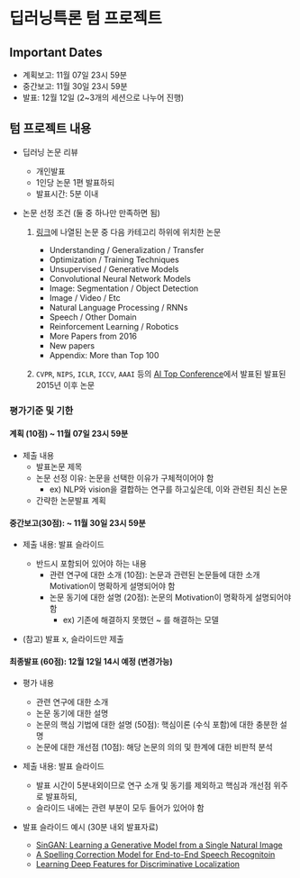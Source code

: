 # 딥러닝특론 텀 프로젝트

## Important Dates

- 계획보고: 11월 07일 23시 59분
- 중간보고: 11월 30일 23시 59분
- 발표: 12월 12일 (2~3개의 세션으로 나누어 진행)

## 텀 프로젝트 내용

- 딥러닝 논문 리뷰
    - 개인발표
    - 1인당 논문 1편 발표하되
    - 발표시간: 5분 이내

- 논문 선정 조건 (둘 중 하나만 만족하면 됨)
    1. [링크](https://github.com/terryum/awesome-deep-learning-papers)에 나열된 논문 중 다음 카테고리 하위에 위치한 논문
        - Understanding / Generalization / Transfer
        - Optimization / Training Techniques
        - Unsupervised / Generative Models
        - Convolutional Neural Network Models
        - Image: Segmentation / Object Detection
        - Image / Video / Etc
        - Natural Language Processing / RNNs
        - Speech / Other Domain
        - Reinforcement Learning / Robotics
        - More Papers from 2016
        - New papers
        - Appendix: More than Top 100


    2. ```CVPR```, ```NIPS```, ```ICLR```, ```ICCV```, ```AAAI``` 등의 [AI Top Conference](http://www.guide2research.com/topconf/)에서 발표된 발표된 2015년 이후 논문

### 평가기준 및 기한

#### 계획 (10점) ~ 11월 07일 23시 59분

- 제출 내용
    - 발표논문 제목
    - 논문 선정 이유: 논문을 선택한 이유가 구체적이어야 함 
        - ex) NLP와 vision을 결합하는 연구를 하고싶은데, 이와 관련된 최신 논문
    - 간략한 논문발표 계획

#### 중간보고(30점): ~ 11월 30일 23시 59분

- 제출 내용: 발표 슬라이드
    - 반드시 포함되어 있어야 하는 내용
        - 관련 연구에 대한 소개 (10점): 논문과 관련된 논문들에 대한 소개 Motivation이 명확하게 설명되어야 함
        - 논문 동기에 대한 설명 (20점): 논문의 Motivation이 명확하게 설명되어야 함
            - ex) 기존에 해결하지 못했던 ~ 를 해결하는 모델

- (참고) 발표 x, 슬라이드만 제출

#### 최종발표 (60점): 12월 12일 14시 예정 (변경가능)

- 평가 내용
    - 관련 연구에 대한 소개
    - 논문 동기에 대한 설명
    - 논문의 핵심 기법에 대한 설명 (50점): 핵심이론 (수식 포함)에 대한 충분한 설명
    - 논문에 대한 개선점 (10점): 해당 논문의 의의 및 한계에 대한 비판적 분석


- 제출 내용: 발표 슬라이드
    - 발표 시간이 5분내외이므로 연구 소개 및 동기를 제외하고 핵심과 개선점 위주로 발표하되,
    - 슬라이드 내에는 관련 부분이 모두 들어가 있어야 함

- 발표 슬라이드 예시 (30분 내외 발표자료)
    - [SinGAN: Learning a Generative Model from a Single Natural Image](https://github.com/Intelligence-Engineering-LAB-KU/Seminar/blob/master/summer_2020/0915_jinsung_sinGAN_review.pdf)
    - [A Spelling Correction Model for End-to-End Speech Recognitoin](https://github.com/Intelligence-Engineering-LAB-KU/Seminar/blob/master/summer_2020/0915_yeongseok_SC_review.pdf)
    - [Learning Deep Features for Discriminative Localization](https://github.com/Intelligence-Engineering-LAB-KU/Seminar/blob/master/summer_2020/Sungmin%20Kim/Learning%20Deep%20Features%20for%20Discriminative%20Localization.ipynb)
